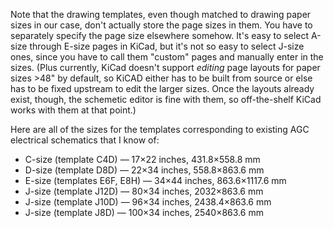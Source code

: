 Note that the drawing templates, even though matched to drawing paper sizes in our case, don't actually store the page sizes in them.  You have to separately specify the page size elsewhere somehow.  It's easy to select A-size through E-size pages in KiCad, but it's not so easy to select J-size ones, since you have to call them "custom" pages and manually enter in the sizes. (Plus currently, KiCad doesn't support _editing_ page layouts for paper sizes >48" by default, so KiCAD either has to be built from source or else has to be fixed upstream to edit the larger sizes.  Once the layouts already exist, though, the schemetic editor is fine with them, so off-the-shelf KiCad works with them at that point.)

Here are all of the sizes for the templates corresponding to existing AGC electrical schematics that I know of:
- C-size (template C4D) &mdash; 17&times;22 inches, 431.8&times;558.8 mm
- D-size (template D8D) &mdash; 22&times;34 inches, 558.8&times;863.6 mm
- E-size (templates E6F, E8H) &mdash; 34&times;44 inches, 863.6&times;1117.6 mm
- J-size (template J12D) &mdash; 80&times;34 inches, 2032&times;863.6 mm
- J-size (template J10D) &mdash; 96&times;34 inches, 2438.4&times;863.6 mm
- J-size (template J8D) &mdash; 100&times;34 inches, 2540&times;863.6 mm
